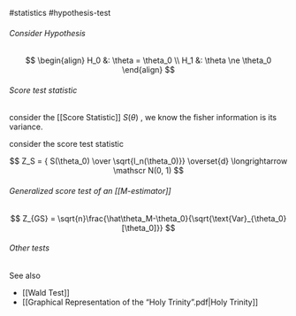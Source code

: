 #statistics #hypothesis-test 


###### Consider Hypothesis 
$$
\begin{align}
H_0 &: \theta = \theta_0 \\
H_1 &: \theta \ne \theta_0 
\end{align}
$$


###### Score test statistic
consider the [[Score Statistic]] $S(\theta)$ , we know the fisher information is its variance.

consider the score test statistic

$$
Z_S = { S(\theta_0) \over \sqrt{I_n(\theta_0)}}
\overset{d} \longrightarrow \mathscr N(0, 1)
$$

###### Generalized score test of an [[M-estimator]]
$$
Z_{GS} = \sqrt{n}\frac{\hat\theta_M-\theta_0}{\sqrt{\text{Var}_{\theta_0}[\theta_0]}}
$$


###### Other tests

See also
- [[Wald Test]]
- [[Graphical Representation of the “Holy Trinity”.pdf|Holy Trinity]]

